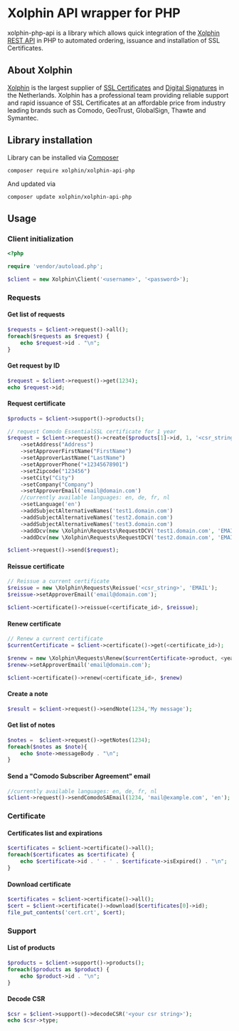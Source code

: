 # Xolphin API wrapper for PHP
xolphin-php-api is a library which allows quick integration of the [Xolphin REST API](https://api.xolphin.com) in PHP to automated ordering, issuance and installation of SSL Certificates.

## About Xolphin
[Xolphin](https://www.xolphin.nl/) is the largest supplier of [SSL Certificates](https://www.sslcertificaten.nl) and [Digital Signatures](https://www.digitalehandtekeningen.nl) in the Netherlands. Xolphin has a professional team providing reliable support and rapid issuance of SSL Certificates at an affordable price from industry leading brands such as Comodo, GeoTrust, GlobalSign, Thawte and Symantec.

## Library installation

Library can be installed via [Composer](https://getcomposer.org/)

```
composer require xolphin/xolphin-api-php
```

And updated via

```
composer update xolphin/xolphin-api-php
```

## Usage

### Client initialization

```php
<?php

require 'vendor/autoload.php';

$client = new Xolphin\Client('<username>', '<password>');
```

### Requests

#### Get list of requests

```php
$requests = $client->request()->all();
foreach($requests as $request) {
    echo $request->id . "\n";
}
```

#### Get request by ID

```php
$request = $client->request()->get(1234);
echo $request->id;
```

#### Request certificate

```php
$products = $client->support()->products();

// request Comodo EssentialSSL certificate for 1 year
$request = $client->request()->create($products[1]->id, 1, '<csr_string>', 'EMAIL')
    ->setAddress("Address")
    ->setApproverFirstName("FirstName")
    ->setApproverLastName("LastName")
    ->setApproverPhone("+12345678901")
    ->setZipcode("123456")
    ->setCity("City")
    ->setCompany("Company")
    ->setApproverEmail('email@domain.com')
    //currently available languages: en, de, fr, nl
    ->setLanguage('en')
    ->addSubjectAlternativeNames('test1.domain.com')
    ->addSubjectAlternativeNames('test2.domain.com')
    ->addSubjectAlternativeNames('test3.domain.com')
    ->addDcv(new \Xolphin\Requests\RequestDCV('test1.domain.com', 'EMAIL', 'email1@domain.com'))
    ->addDcv(new \Xolphin\Requests\RequestDCV('test2.domain.com', 'EMAIL', 'email2@domain.com'));

$client->request()->send($request);
```

#### Reissue certificate

```php
// Reissue a current certificate
$reissue = new \Xolphin\Requests\Reissue('<csr_string>', 'EMAIL');
$reissue->setApproverEmail('email@domain.com');

$client->certificate()->reissue(<certificate_id>, $reissue);
```

#### Renew certificate

```php
// Renew a current certificate
$currentCertificate = $client->certificate()->get(<certificate_id>);

$renew = new \Xolphin\Requests\Renew($currentCertificate->product, <years>, '<csr_string>', 'FILE');
$renew->setApproverEmail('email@domain.com');

$client->certificate()->renew(<certificate_id>, $renew)
```

#### Create a note

```php
$result = $client->request()->sendNote(1234,'My message');
```

#### Get list of notes

```php
$notes =  $client->request()->getNotes(1234);
foreach($notes as $note){
    echo $note->messageBody . "\n";
}
```

#### Send a "Comodo Subscriber Agreement" email

```php
//currently available languages: en, de, fr, nl
$client->request()->sendComodoSAEmail(1234, 'mail@example.com', 'en');
```

### Certificate

#### Certificates list and expirations

```php
$certificates = $client->certificate()->all();
foreach($certificates as $certificate) {
    echo $certificate->id . ' - ' . $certificate->isExpired() . "\n";
}
```

#### Download certificate

```php
$certificates = $client->certificate()->all();
$cert = $client->certificate()->download($certificates[0]->id);
file_put_contents('cert.crt', $cert);
```

### Support

#### List of products

```php
$products = $client->support()->products();
foreach($products as $product) {
    echo $product->id . "\n";
}
```

#### Decode CSR

```php
$csr = $client->support()->decodeCSR('<your csr string>');
echo $csr->type;
```
